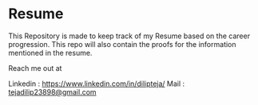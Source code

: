 # Resume
This Repository is made to keep track of my Resume based on the career progression. This repo will also contain the proofs for the information mentioned in the resume.

Reach me out at 

Linkedin : https://www.linkedin.com/in/dilipteja/
Mail : tejadilip23898@gmail.com
